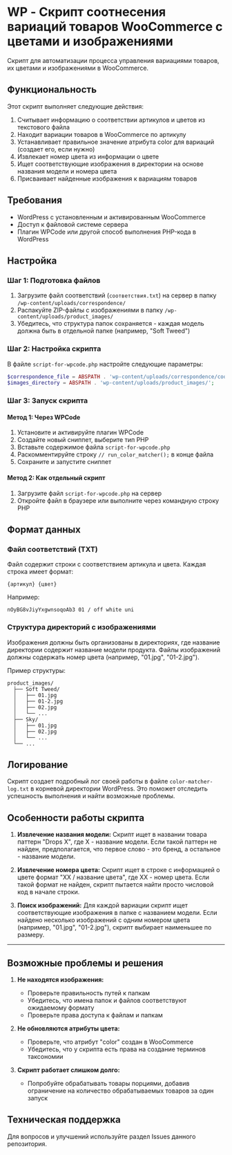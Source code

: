 # WP - Скрипт соотнесения вариаций товаров WooCommerce с цветами и изображениями

Скрипт для автоматизации процесса управления вариациями товаров, их цветами и изображениями в WooCommerce.

## Функциональность

Этот скрипт выполняет следующие действия:

1. Считывает информацию о соответствии артикулов и цветов из текстового файла
2. Находит вариации товаров в WooCommerce по артикулу
3. Устанавливает правильное значение атрибута color для вариаций (создает его, если нужно)
4. Извлекает номер цвета из информации о цвете
5. Ищет соответствующие изображения в директории на основе названия модели и номера цвета
6. Присваивает найденные изображения к вариациям товаров

## Требования

- WordPress с установленным и активированным WooCommerce
- Доступ к файловой системе сервера
- Плагин WPCode или другой способ выполнения PHP-кода в WordPress

## Настройка

### Шаг 1: Подготовка файлов

1. Загрузите файл соответствий (`соответствия.txt`) на сервер в папку `/wp-content/uploads/correspondence/`
2. Распакуйте ZIP-файлы с изображениями в папку `/wp-content/uploads/product_images/`
3. Убедитесь, что структура папок сохраняется - каждая модель должна быть в отдельной папке (например, "Soft Tweed")

### Шаг 2: Настройка скрипта

В файле `script-for-wpcode.php` настройте следующие параметры:

```php
$correspondence_file = ABSPATH . 'wp-content/uploads/correspondence/соответствия.txt';
$images_directory = ABSPATH . 'wp-content/uploads/product_images/';
```

### Шаг 3: Запуск скрипта

#### Метод 1: Через WPCode

1. Установите и активируйте плагин WPCode
2. Создайте новый сниппет, выберите тип PHP
3. Вставьте содержимое файла `script-for-wpcode.php`
4. Раскомментируйте строку `// run_color_matcher();` в конце файла
5. Сохраните и запустите сниппет

#### Метод 2: Как отдельный скрипт

1. Загрузите файл `script-for-wpcode.php` на сервер
2. Откройте файл в браузере или выполните через командную строку PHP

## Формат данных

### Файл соответствий (TXT)

Файл содержит строки с соответствием артикула и цвета. Каждая строка имеет формат:

```
{артикул} {цвет}
```

Например:
```
nOyBG8vJiyYxgwnsoqoAb3 01 / off white uni
```

### Структура директорий с изображениями

Изображения должны быть организованы в директориях, где название директории содержит название модели продукта. Файлы изображений должны содержать номер цвета (например, "01.jpg", "01-2.jpg").

Пример структуры:
```
product_images/
  ├── Soft Tweed/
  │   ├── 01.jpg
  │   ├── 01-2.jpg
  │   ├── 02.jpg
  │   └── ...
  ├── Sky/
  │   ├── 01.jpg
  │   ├── 02.jpg
  │   └── ...
  └── ...
```

## Логирование

Скрипт создает подробный лог своей работы в файле `color-matcher-log.txt` в корневой директории WordPress. Это поможет отследить успешность выполнения и найти возможные проблемы.

## Особенности работы скрипта

1. **Извлечение названия модели:** Скрипт ищет в названии товара паттерн "Drops X", где X - название модели. Если такой паттерн не найден, предполагается, что первое слово - это бренд, а остальное - название модели.

2. **Извлечение номера цвета:** Скрипт ищет в строке с информацией о цвете формат "XX / название цвета", где XX - номер цвета. Если такой формат не найден, скрипт пытается найти просто числовой код в начале строки.

3. **Поиск изображений:** Для каждой вариации скрипт ищет соответствующие изображения в папке с названием модели. Если найдено несколько изображений с одним номером цвета (например, "01.jpg", "01-2.jpg"), скрипт выбирает наименьшее по размеру.

---

## Возможные проблемы и решения

1. **Не находятся изображения:**
   - Проверьте правильность путей к папкам
   - Убедитесь, что имена папок и файлов соответствуют ожидаемому формату
   - Проверьте права доступа к файлам и папкам

2. **Не обновляются атрибуты цвета:**
   - Проверьте, что атрибут "color" создан в WooCommerce
   - Убедитесь, что у скрипта есть права на создание терминов таксономии

3. **Скрипт работает слишком долго:**
   - Попробуйте обрабатывать товары порциями, добавив ограничение на количество обрабатываемых товаров за один запуск

## Техническая поддержка

Для вопросов и улучшений используйте раздел Issues данного репозитория.
